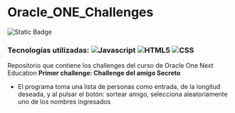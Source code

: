 # Oracle_ONE_Challenges
![Static Badge](https://img.shields.io/badge/Estatus-Completado-Green)
### Tecnologías utilizadas: ![Javascript](https://img.shields.io/badge/JavaScript-323330?style=flat&logo=javascript&logoColor=F7DF1E) ![HTML5](https://img.shields.io/badge/HTML5-E34F26?style=flat&logo=html5&logoColor=white) ![CSS](https://img.shields.io/badge/CSS-563d7c?&style=flat&logo=css3&logoColor=white) 
Repositorio que contiene los challenges del curso de Oracle One Next Education
**Primer challenge: Challenge del amigo Secreto** 
  - El programa toma una lista de personas como entrada, de la longitud deseada, y al pulsar el botón: sortear amigo, selecciona aleatoriamente uno de los nombres ingresados
